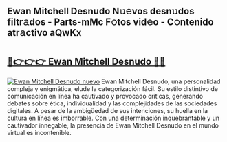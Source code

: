 ## Ewan Mitchell Desnudo N𝚞𝚎vos desn𝚞dos filtr𝚊dos - Parts-mMc F𝚘tos vid𝚎o - C𝚘ntenido atr𝚊ctivo aQwKx

# <h2><a href="http://mb278h5.tromn.icu/?c=Ewan+Mitchell+Desnudo">🔗👉👉👉 Ewan Mitchell Desnudo 🔗🔗</a></h2>

[![Ewan Mitchell Desnudo nuevo](https://i.imgur.com/pEAQMta.gif)](http://mb278h5.tromn.icu/?c=Ewan+Mitchell+Desnudo)
Ewan Mitchell Desnudo, una personalidad compleja y enigmática, elude la categorización fácil. Su estilo distintivo de comunicación en línea ha cautivado y provocado críticas, generando debates sobre ética, individualidad y las complejidades de las sociedades digitales. A pesar de la ambigüedad de sus intenciones, su huella en la cultura en línea es imborrable. Con una determinación inquebrantable y un cautivador innegable, la presencia de Ewan Mitchell Desnudo en el mundo virtual es incontenible.
